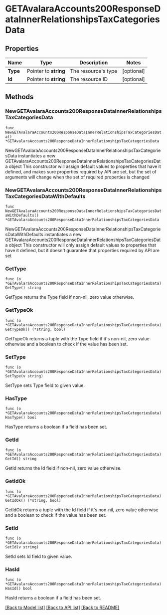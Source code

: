 # GETAvalaraAccounts200ResponseDataInnerRelationshipsTaxCategoriesData

## Properties

Name | Type | Description | Notes
------------ | ------------- | ------------- | -------------
**Type** | Pointer to **string** | The resource&#39;s type | [optional] 
**Id** | Pointer to **string** | The resource ID | [optional] 

## Methods

### NewGETAvalaraAccounts200ResponseDataInnerRelationshipsTaxCategoriesData

`func NewGETAvalaraAccounts200ResponseDataInnerRelationshipsTaxCategoriesData() *GETAvalaraAccounts200ResponseDataInnerRelationshipsTaxCategoriesData`

NewGETAvalaraAccounts200ResponseDataInnerRelationshipsTaxCategoriesData instantiates a new GETAvalaraAccounts200ResponseDataInnerRelationshipsTaxCategoriesData object
This constructor will assign default values to properties that have it defined,
and makes sure properties required by API are set, but the set of arguments
will change when the set of required properties is changed

### NewGETAvalaraAccounts200ResponseDataInnerRelationshipsTaxCategoriesDataWithDefaults

`func NewGETAvalaraAccounts200ResponseDataInnerRelationshipsTaxCategoriesDataWithDefaults() *GETAvalaraAccounts200ResponseDataInnerRelationshipsTaxCategoriesData`

NewGETAvalaraAccounts200ResponseDataInnerRelationshipsTaxCategoriesDataWithDefaults instantiates a new GETAvalaraAccounts200ResponseDataInnerRelationshipsTaxCategoriesData object
This constructor will only assign default values to properties that have it defined,
but it doesn't guarantee that properties required by API are set

### GetType

`func (o *GETAvalaraAccounts200ResponseDataInnerRelationshipsTaxCategoriesData) GetType() string`

GetType returns the Type field if non-nil, zero value otherwise.

### GetTypeOk

`func (o *GETAvalaraAccounts200ResponseDataInnerRelationshipsTaxCategoriesData) GetTypeOk() (*string, bool)`

GetTypeOk returns a tuple with the Type field if it's non-nil, zero value otherwise
and a boolean to check if the value has been set.

### SetType

`func (o *GETAvalaraAccounts200ResponseDataInnerRelationshipsTaxCategoriesData) SetType(v string)`

SetType sets Type field to given value.

### HasType

`func (o *GETAvalaraAccounts200ResponseDataInnerRelationshipsTaxCategoriesData) HasType() bool`

HasType returns a boolean if a field has been set.

### GetId

`func (o *GETAvalaraAccounts200ResponseDataInnerRelationshipsTaxCategoriesData) GetId() string`

GetId returns the Id field if non-nil, zero value otherwise.

### GetIdOk

`func (o *GETAvalaraAccounts200ResponseDataInnerRelationshipsTaxCategoriesData) GetIdOk() (*string, bool)`

GetIdOk returns a tuple with the Id field if it's non-nil, zero value otherwise
and a boolean to check if the value has been set.

### SetId

`func (o *GETAvalaraAccounts200ResponseDataInnerRelationshipsTaxCategoriesData) SetId(v string)`

SetId sets Id field to given value.

### HasId

`func (o *GETAvalaraAccounts200ResponseDataInnerRelationshipsTaxCategoriesData) HasId() bool`

HasId returns a boolean if a field has been set.


[[Back to Model list]](../README.md#documentation-for-models) [[Back to API list]](../README.md#documentation-for-api-endpoints) [[Back to README]](../README.md)


